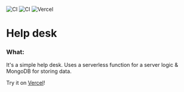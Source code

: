 ![CI](https://github.com/solarlime/help-desk/workflows/CI/badge.svg?branch=master)
![CI](https://github.com/solarlime/help-desk/workflows/CI/badge.svg?branch=night-builds)
![Vercel](https://vercelbadge.vercel.app/api/solarlime/help-desk)

# Help desk

### What:

It's a simple help desk. Uses a serverless function for a server logic & MongoDB for storing data.

Try it on [Vercel](https://help-desk.solarlime.dev/)!

